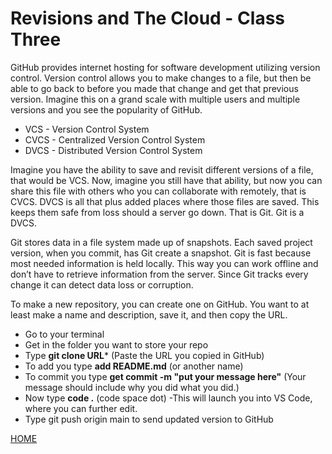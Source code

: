 # Revisions and The Cloud - Class Three

GitHub provides internet hosting for software development utilizing version control. Version control allows you to make changes to a file, but then be able to go back to before you made that change and get that previous version.  Imagine this on a grand scale with multiple users and multiple versions and you see the popularity of GitHub.  

- VCS - Version Control System
- CVCS - Centralized Version Control System
- DVCS - Distributed Version Control System

Imagine you have the ability to save and revisit different versions of a file, that would be VCS.  Now, imagine you still have that ability, but now you can share this file with others who you can collaborate with remotely, that is CVCS.  DVCS is all that plus added places where those files are saved.  This keeps them safe from loss should a server go down.  That is Git.  Git is a DVCS.

Git stores data in a file system made up of snapshots.  Each saved project version, when you commit, has Git create a snapshot.  Git is fast because most needed information is held locally.  This way you can work offline and don’t have to retrieve information from the server.  Since Git tracks every change it can detect data loss or corruption.  

To make a new repository, you can create one on GitHub.  You want to at least make a name and description, save it, and then copy the URL.  
- Go to your terminal 
- Get in the folder you want to store your repo
- Type **git clone URL*** (Paste the URL you copied in GitHub)  
- To add you type **add README.md** (or another name)
- To commit you type **get commit -m "put your message here"**  (Your message should include why you did what you did.)
- Now type **code .**  (code space dot) -This will launch you into VS Code, where you can further edit.
- Type git push origin main to send updated version to GitHub

[HOME](https://aedeleon2023.github.io/reading-notes/)

